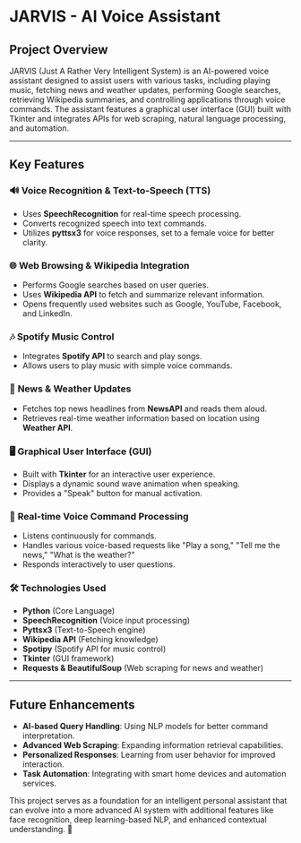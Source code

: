 # **JARVIS - AI Voice Assistant**  

## **Project Overview**  
JARVIS (Just A Rather Very Intelligent System) is an AI-powered voice assistant designed to assist users with various tasks, including playing music, fetching news and weather updates, performing Google searches, retrieving Wikipedia summaries, and controlling applications through voice commands. The assistant features a graphical user interface (GUI) built with Tkinter and integrates APIs for web scraping, natural language processing, and automation.  

---

## **Key Features**  

### 🔊 **Voice Recognition & Text-to-Speech (TTS)**  
- Uses **SpeechRecognition** for real-time speech processing.  
- Converts recognized speech into text commands.  
- Utilizes **pyttsx3** for voice responses, set to a female voice for better clarity.  

### 🌐 **Web Browsing & Wikipedia Integration**  
- Performs Google searches based on user queries.  
- Uses **Wikipedia API** to fetch and summarize relevant information.  
- Opens frequently used websites such as Google, YouTube, Facebook, and LinkedIn.  

### 🎶 **Spotify Music Control**  
- Integrates **Spotify API** to search and play songs.  
- Allows users to play music with simple voice commands.  

### 📰 **News & Weather Updates**  
- Fetches top news headlines from **NewsAPI** and reads them aloud.  
- Retrieves real-time weather information based on location using **Weather API**.  

### 🖥️ **Graphical User Interface (GUI)**  
- Built with **Tkinter** for an interactive user experience.  
- Displays a dynamic sound wave animation when speaking.  
- Provides a "Speak" button for manual activation.  

### 🎤 **Real-time Voice Command Processing**  
- Listens continuously for commands.  
- Handles various voice-based requests like "Play a song," "Tell me the news," "What is the weather?"  
- Responds interactively to user questions.  

### 🛠 **Technologies Used**  
- **Python** (Core Language)  
- **SpeechRecognition** (Voice input processing)  
- **Pyttsx3** (Text-to-Speech engine)  
- **Wikipedia API** (Fetching knowledge)  
- **Spotipy** (Spotify API for music control)  
- **Tkinter** (GUI framework)  
- **Requests & BeautifulSoup** (Web scraping for news and weather)  

---

## **Future Enhancements**  
- **AI-based Query Handling**: Using NLP models for better command interpretation.  
- **Advanced Web Scraping**: Expanding information retrieval capabilities.  
- **Personalized Responses**: Learning from user behavior for improved interaction.  
- **Task Automation**: Integrating with smart home devices and automation services.  

This project serves as a foundation for an intelligent personal assistant that can evolve into a more advanced AI system with additional features like face recognition, deep learning-based NLP, and enhanced contextual understanding. 🚀
